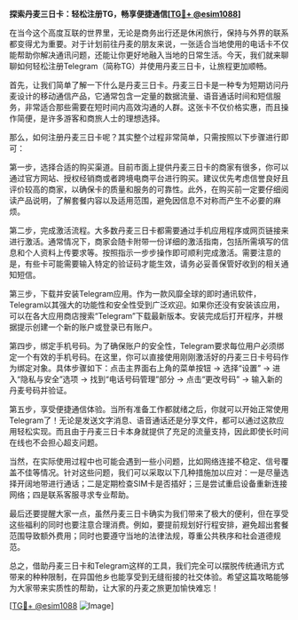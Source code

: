 **探索丹麦三日卡：轻松注册TG，畅享便捷通信[[TG💪+ @esim1088](https://t.me/s/esim1088)]**

在当今这个高度互联的世界里，无论是商务出行还是休闲旅行，保持与外界的联系都变得尤为重要。对于计划前往丹麦的朋友来说，一张适合当地使用的电话卡不仅能帮助你解决通讯问题，还能让你更好地融入当地的日常生活。今天，我们就来聊聊如何轻松注册Telegram（简称TG）并使用丹麦三日卡，让旅程更加顺畅。

首先，让我们简单了解一下什么是丹麦三日卡。丹麦三日卡是一种专为短期访问丹麦设计的移动通信产品，它通常包含一定量的数据流量、语音通话时间和短信服务，非常适合那些需要在短时间内高效沟通的人群。这张卡不仅价格实惠，而且操作简便，是许多游客和商旅人士的理想选择。

那么，如何注册丹麦三日卡呢？其实整个过程非常简单，只需按照以下步骤进行即可：

第一步，选择合适的购买渠道。目前市面上提供丹麦三日卡的商家有很多，你可以通过官方网站、授权经销商或者跨境电商平台进行购买。建议优先考虑信誉良好且评价较高的商家，以确保卡的质量和服务的可靠性。此外，在购买前一定要仔细阅读产品说明，了解套餐内容以及适用范围，避免因信息不对称而产生不必要的麻烦。

第二步，完成激活流程。大多数丹麦三日卡都需要通过手机应用程序或网页链接来进行激活。通常情况下，商家会随卡附带一份详细的激活指南，包括所需填写的信息和个人资料上传要求等。按照指示一步步操作即可顺利完成激活。需要注意的是，有些卡可能需要输入特定的验证码才能生效，请务必妥善保管好收到的相关通知短信。

第三步，下载并安装Telegram应用。作为一款风靡全球的即时通讯软件，Telegram以其强大的功能性和安全性受到广泛欢迎。如果你还没有安装该应用，可以在各大应用商店搜索“Telegram”下载最新版本。安装完成后打开程序，并根据提示创建一个新的账户或登录已有账户。

第四步，绑定手机号码。为了确保账户的安全性，Telegram要求每位用户必须绑定一个有效的手机号码。在这里，你可以直接使用刚刚激活好的丹麦三日卡号码作为绑定对象。具体步骤如下：点击主界面右上角的菜单按钮 -> 选择“设置” -> 进入“隐私与安全”选项 -> 找到“电话号码管理”部分 -> 点击“更改号码” -> 输入新的丹麦号码并验证。

第五步，享受便捷通信体验。当所有准备工作都就绪之后，你就可以开始正常使用Telegram了！无论是发送文字消息、语音通话还是分享文件，都可以通过这款应用轻松实现。而且由于丹麦三日卡本身就提供了充足的流量支持，因此即使长时间在线也不会担心超支问题。

当然，在实际使用过程中也可能会遇到一些小问题，比如网络连接不稳定、信号覆盖不佳等情况。针对这些问题，我们可以采取以下几种措施加以应对：一是尽量选择开阔地带进行通话；二是定期检查SIM卡是否插好；三是尝试重启设备重新连接网络；四是联系客服寻求专业帮助。

最后还要提醒大家一点，虽然丹麦三日卡确实为我们带来了极大的便利，但在享受这些福利的同时也要注意合理消费。例如，要提前规划好行程安排，避免超出套餐范围导致额外费用；同时也要遵守当地的法律法规，尊重公共秩序和社会道德规范。

总之，借助丹麦三日卡和Telegram这样的工具，我们完全可以摆脱传统通讯方式带来的种种限制，在异国他乡也能享受到无缝衔接的社交体验。希望这篇攻略能够为大家带来实质性的帮助，让大家的丹麦之旅更加愉快难忘！

[[TG💪+ @esim1088](https://t.me/s/esim1088) ![Image](https://i.postimg.cc/4NQfJmqS/Snipaste-2025-05-13-00-14-12.png)]